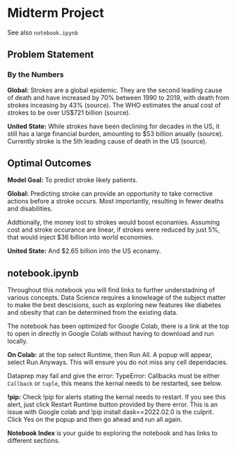 # Midterm Project

See also `notebook.ipynb`

## Problem Statement

### By the Numbers

**Global:** Strokes are a global epidemic. They are the second leading cause of death and have increased by 70% between 1990 to 2019, with death from strokes  inceasing by 43% (source). The WHO estimates the anual cost of strokes to be over US$721 billion (source).

**United State:** While strokes have been declining for decades in the US, it still has a large financial burden, amounting to $53 billion anually (source). Currently stroke is the 5th leading cause of death in the US (source).

## Optimal Outcomes

**Model Goal:** To predict stroke likely patients.

**Global:** Predicting stroke can provide an opportunity to take corrective actions before a stroke occurs. Most importantly, resulting in fewer deaths and disabilities.

Addtionally, the money lost to strokes would boost econamies. Assuming cost and stroke occurance are linear, if strokes were reduced by just 5%, that would inject $36 billion into world economies.

**United State:** And $2.65 billion into the US econamy.

## notebook.ipynb

Throughout this notebook you will find links to further understadning of various concepts. Data Science requires a knowleage of the subject matter to make the best descisions, such as exploring new features like diabetes and obesity that can be determined from the existing data.

The notebook has been optimized for Google Colab, there is a link at the top to open in directly in Google Colab without having to download and run locally.

**On Colab:** at the top select Runtime, then Run All. A popup will appear, select Run Anyways. This will ensure you do not miss any cell dependacies. 

Dataprep may fail and give the error: TypeError: Callbacks must be either `Callback` or `tuple`, this means the kernal needs to be restarted, see below.

**!pip:** 
Check !pip for alerts stating the kernal needs to restart. If you see this alert, just click Restart Runtime button provided by there error. This is an issue with Google colab and !pip install dask==2022.02.0 is the culprit. Click Yes on the popup and then go ahead and run all again.

**Notebook Index** is your guide to exploring the notebook and has links to different sections.

